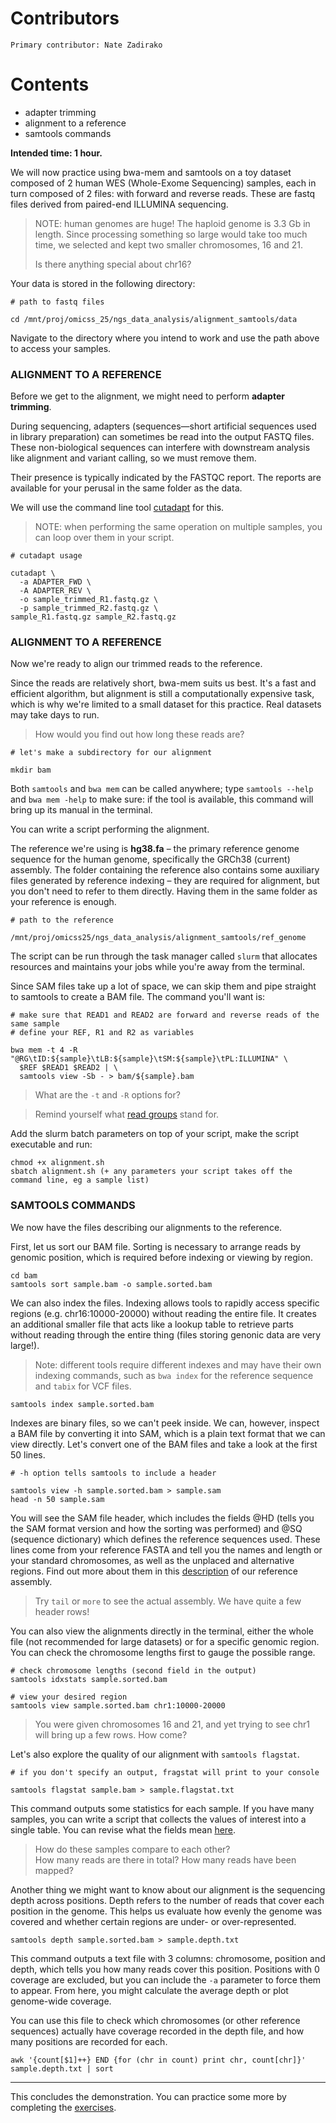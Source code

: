   # Contributors
    Primary contributor: Nate Zadirako
  # Contents  
  * adapter trimming
  * alignment to a reference
  * samtools commands

**Intended time: 1 hour.**  

We will now practice using bwa-mem and samtools on a toy dataset composed of 2 human WES (Whole-Exome Sequencing) samples, each in turn composed of 2 files: with forward and reverse reads. These are fastq files derived from paired-end ILLUMINA sequencing.   

> NOTE: human genomes are huge! The haploid genome is 3.3 Gb in length. Since processing something so large would take too much time, we selected and kept two smaller chromosomes, 16 and 21.
>  
> Is there anything special about chr16?

Your data is stored in the following directory:  

```
# path to fastq files

cd /mnt/proj/omicss_25/ngs_data_analysis/alignment_samtools/data
```

Navigate to the directory where you intend to work and use the path above to access your samples.   

### ALIGNMENT TO A REFERENCE

Before we get to the alignment, we might need to perform **adapter trimming**.

During sequencing, adapters (sequences—short artificial sequences used in library preparation) can sometimes be read into the output FASTQ files. These non-biological sequences can interfere with downstream analysis like alignment and variant calling, so we must remove them.  

Their presence is typically indicated by the FASTQC report. The reports are available for your perusal in the same folder as the data.

We will use the command line tool [cutadapt](https://cutadapt.readthedocs.io/en/stable/guide.html) for this.

> NOTE: when performing the same operation on multiple samples, you can loop over them in your script.

```
# cutadapt usage

cutadapt \
  -a ADAPTER_FWD \
  -A ADAPTER_REV \
  -o sample_trimmed_R1.fastq.gz \
  -p sample_trimmed_R2.fastq.gz \
sample_R1.fastq.gz sample_R2.fastq.gz
```
 
### ALIGNMENT TO A REFERENCE

Now we're ready to align our trimmed reads to the reference.  

Since the reads are relatively short, bwa-mem suits us best. It's a fast and efficient algorithm, but alignment is still a computationally expensive task, which is why we're limited to a small dataset for this practice. Real datasets may take days to run. 

> How would you find out how long these reads are?

```
# let's make a subdirectory for our alignment

mkdir bam
```

Both `samtools` and `bwa mem` can be called anywhere; type `samtools --help` and `bwa mem -help` to make sure: if the tool is available, this command will bring up its manual in the terminal.

You can write a script performing the alignment.   

The reference we're using is **hg38.fa** – the primary reference genome sequence for the human genome, specifically the GRCh38 (current) assembly. The folder containing the reference also contains some auxiliary files generated by reference indexing – they are required for alignment, but you don't need to refer to them directly. Having them in the same folder as your reference is enough.  

```
# path to the reference

/mnt/proj/omicss25/ngs_data_analysis/alignment_samtools/ref_genome
```

The script can be run through the task manager called `slurm` that allocates resources and maintains your jobs while you're away from the terminal.  

Since SAM files take up a lot of space, we can skip them and pipe straight to samtools to create a BAM file. The command you'll want is:  

```
# make sure that READ1 and READ2 are forward and reverse reads of the same sample
# define your REF, R1 and R2 as variables

bwa mem -t 4 -R "@RG\tID:${sample}\tLB:${sample}\tSM:${sample}\tPL:ILLUMINA" \
  $REF $READ1 $READ2 | \
  samtools view -Sb - > bam/${sample}.bam
```
> What are the `-t` and `-R` options for?  
  
> Remind yourself what [read groups](https://gatk.broadinstitute.org/hc/en-us/articles/360035890671-Read-groups) stand for.

Add the  slurm batch parameters on top of your script, make the script executable and run:  

```
chmod +x alignment.sh
sbatch alignment.sh (+ any parameters your script takes off the command line, eg a sample list)
```

### SAMTOOLS COMMANDS

We now have the files describing our alignments to the reference.     

First, let us sort our BAM file. Sorting is necessary to arrange reads by genomic position, which is required before indexing or viewing by region.   

```
cd bam
samtools sort sample.bam -o sample.sorted.bam
```

We can also index the files. Indexing allows tools to rapidly access specific regions (e.g. chr16:10000-20000) without reading the entire file. It creates an additional smaller file that acts like a lookup table to retrieve parts without reading through the entire thing (files storing genonic data are very large!).  

> Note: different tools require different indexes and may have their own indexing commands, such as `bwa index` for the reference sequence and `tabix` for VCF files.   

```
samtools index sample.sorted.bam
```

Indexes are binary files, so we can't peek inside. We can, however, inspect a BAM file by converting it into SAM, which is a plain text format that we can view directly. Let's convert one of the BAM files and take a look at the first 50 lines.  

```
# -h option tells samtools to include a header

samtools view -h sample.sorted.bam > sample.sam
head -n 50 sample.sam
```
You will see the SAM file header, which includes the fields @HD (tells you the SAM format version and how the sorting was performed) and @SQ (sequence dictionary) which defines the reference sequences used. These lines come from your reference FASTA and tell you the names and length or your standard chromosomes, as well as the unplaced and alternative regions. Find out more about them in this [description](https://gatk.broadinstitute.org/hc/en-us/articles/360035890951-Human-genome-reference-builds-GRCh38-or-hg38-b37-hg19) of our reference assembly.  

> Try `tail` or `more` to see the actual assembly. We have quite a few header rows!

You can also view the alignments directly in the terminal, either the whole file (not recommended for large datasets) or for a specific genomic region. You can check the chromosome lengths first to gauge the possible range.
```
# check chromosome lengths (second field in the output)
samtools idxstats sample.sorted.bam

# view your desired region
samtools view sample.sorted.bam chr1:10000-20000
```

> You were given chromosomes 16 and 21, and yet trying to see chr1 will bring up a few rows. How come?

Let's also explore the quality of our alignment with `samtools flagstat`.  

```
# if you don't specify an output, fragstat will print to your console

samtools flagstat sample.bam > sample.flagstat.txt
```

This command outputs some statistics for each sample. If you have many samples, you can write a script that collects the values of interest into a single table. You can revise what the fields mean [here](https://www.biostars.org/p/12475/).  

> How do these samples compare to each other?  
> How many reads are there in total? How many reads have been mapped?  

Another thing we might want to know about our alignment is the sequencing depth across positions. Depth refers to the number of reads that cover each position in the genome. This helps us evaluate how evenly the genome was covered and whether certain regions are under- or over-represented.  

```
samtools depth sample.sorted.bam > sample.depth.txt
```
This command outputs a text file with 3 columns: chromosome, position and depth, which tells you how many reads cover this position. Positions with 0 coverage are excluded, but you can include the `-a` parameter to force them to appear. From here, you might calculate the average depth or plot genome-wide coverage.  

You can use this file to check which chromosomes (or other reference sequences) actually have coverage recorded in the depth file, and how many positions are recorded for each.  

```
awk '{count[$1]++} END {for (chr in count) print chr, count[chr]}' sample.depth.txt | sort
```
---
This concludes the demonstration. You can practice some more by completing the [exercises](https://github.com/abi-am/omicss-25/blob/main/NGS%20data%20analysis%20%26%20file%20manipulation/alignment_practice/samtools_tutorial.md).  
